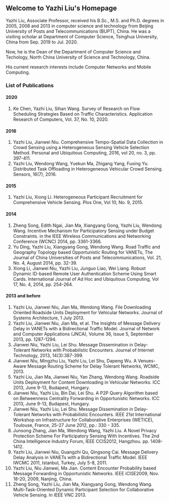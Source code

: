 ## Welcome to Yazhi Liu's Homepage

Yazhi Liu, Associate Professor, received his B.Sc., M.S. and Ph.D. degrees in 2005, 2008 and 2013 in computer science and technology from Beijing University of Posts and Telecommunications (BUPT), China. He was a visiting scholar at Department of Computer Science, Tsinghua University, China from Sep. 2019  to Jul. 2020. 

Now, he is the Dean of the Department of Computer Science and Techology, North China University of Science and Technology, China. 

His current research interests include Computer Networks and Mobile Computing.

### List of Publications

#### 2020
1. Ke Chen, Yazhi Liu, Sihan Wang. Survey of Research on Flow Scheduling Strategies Based on Traffic Characteristics. Application Research of Computers, Vol. 37, No. 10, 2020.

#### 2016
1. Yazhi Liu, Jianwei Niu. Comprehensive Tempo-Spatial Data Collection in Crowd Sensing using a Heterogeneous Sensing Vehicle Selection Method. Personal and Ubiquitous Computing, 2016, vol 20, no. 3, pp. 397-411.
2. Yazhi Liu, Wendong Wang, Yuekun Ma, Zhigang Yang, Fuxing Yu. Distributed Task Offloading in Heterogeneous Vehicular Crowd Sensing. Sensors, 16(7), 2016.

#### 2015
1. Yazhi Liu, Xiong Li. Heterogeneous Participant Recruitment for Comprehensive Vehicle Sensing. Plos One, Vol 10, No. 9, 2015.

#### 2014
1. Zheng Song, Edith Ngai, Jian Ma, Xiangyang Gong, Yazhi Liu, Wendong Wang. Incentive Mechanism for Participatory Sensing under Budget Constraints. in the IEEE Wireless Communications and Networking Conference (WCNC) 2014, pp. 3361-3366.
2. Yu Ding, Yazhi Liu, Xiangyang Gong, Wendong Wang. Road Traffic and Geography Topology based Opportunistic Routing for VANETs, The Journal of China Universities of Posts and Telecommunications, Vol. 21, No. 4, August 2014, pp. 32-39. 
3. Xiong Li, Jianwei Niu, Yazhi Liu, Junguo Liao, Wei Liang. Robust Dynamic ID-based Remote User Authentication Scheme Using Smart Cards. International Journal of Ad Hoc and Ubiquitous Computing, Vol 17, No. 4, 2014, pp. 254-264.

#### 2013 and before
1. Yazhi Liu, Jianwei Niu, Jian Ma, Wendong Wang. File Downloading Oriented Roadside Units Deployment for Vehicular Networks. Journal of Systems Architecture, 1 July 2013. 
2. Yazhi Liu, Jianwei Niu, Jian Ma, et al. The Insights of Message Delivery Delay in VANETs with a Bidirectional Traffic Model. Journal of Network and Computer Applications (JNCA), Volume 36, Issue 5, September 2013, pp. 1287-1294.
3. Jianwei Niu, Yazhi Liu, Lei Shu. Message Dissemination in Delay-Tolerant Networks with Probabilistic Encounters. Journal of Internet Technology, 2013, 14(3):387-399.
4. Jianwei Niu, Mingzhu Liu, Yazhi Liu, Lei Shu, Dapeng Wu. A Venues-Aware Message Routing Scheme for Delay Tolerant Networks, WCMC, 2013. 
5. Yazhi Liu, Jian Ma, Jianwei Niu, Yan Zhang, Wendong Wang. Roadside Units Deployment for Content Downloading in Vehicular Networks. ICC 2013, June 9-13, Budapest, Hungary.
6. Jianwei Niu, Yazhi Liu, Bin Dai, Lei Shu. A P2P Query Algorithm based on Betweenness Centrality Forwarding in Opportunistic Networks. ICC 2013, June 9-13, Budapest, Hungary.
7. Jianwei Niu, Yazhi Liu, Lei Shu. Message Dissemination in Delay-Tolerant Networks with Probabilistic Encounters. IEEE 21st International Workshop on Infrastructure for Collaborative Enterprises (WETICE), Toulouse, France, 25-27 June 2012, pp.: 330 - 335.
8. Junsong Zhang, Jian Ma, Wendong Wang, Yazhi Liu. A Novel Privacy Protection Scheme For Participatory Sensing With Incentives. The 2nd China Intelligence Industry Forum, IEEE CCIS2012, Hangzhou. pp. 1408-1412.
9. Yazhi Liu, Jianwei Niu, Guangzhi Qu, Qingsong Cai. Message Delivery Delay Analysis in VANETs with a Bidirectional Traffic Model.  IEEE IWCMC 2011, Istanbul, Turkey, July 5-8, 2011.
10.	Yazhi Liu, Niu Jianwei, Ma Jian. Content Encounter Probability based Message Forwarding in Opportunistic Networks. IEEE iCISE2009, Nov. 18-20, 2009, Nanjing, China.
11.	Zheng Song, Yazhi Liu, Jian Ma, Xiangyang Gong, Wendong Wang. Multi-Task-Oriented Dynamic Participant Selection for Collaborative Vehicle Sensing. In IEEE VNC 2013.

